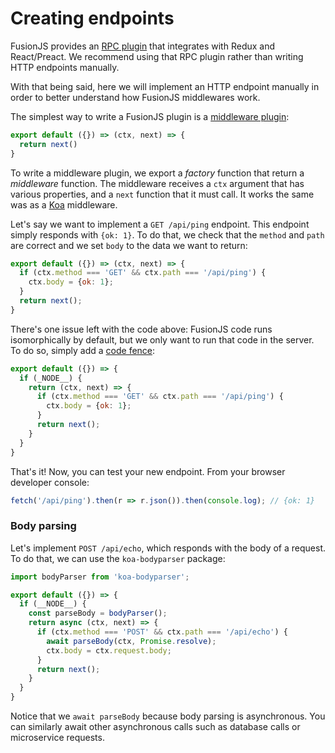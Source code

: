 # Creating endpoints

FusionJS provides an [RPC plugin](../../../fusion-plugin-rpc-redux-react) that integrates with Redux and React/Preact. We recommend using that RPC plugin rather than writing HTTP endpoints manually.

With that being said, here we will implement an HTTP endpoint manually in order to better understand how FusionJS middlewares work.

The simplest way to write a FusionJS plugin is a [middleware plugin](./creating-a-plugin.md#middlewares):

```js
export default ({}) => (ctx, next) => {
  return next()
}
```

To write a middleware plugin, we export a _factory_ function that return a _middleware_ function. The middleware receives a `ctx` argument that has various properties, and a `next` function that it must call. It works the same was as a [Koa](http://koajs.com) middleware.

Let's say we want to implement a `GET /api/ping` endpoint. This endpoint simply responds with `{ok: 1}`. To do that, we check that the `method` and `path` are correct and we set `body` to the data we want to return:

```js
export default ({}) => (ctx, next) => {
  if (ctx.method === 'GET' && ctx.path === '/api/ping') {
    ctx.body = {ok: 1};
  }
  return next();
}
```

There's one issue left with the code above: FusionJS code runs isomorphically by default, but we only want to run that code in the server. To do so, simply add a [code fence](./universal-code.md):

```js
export default ({}) => {
  if (_NODE__) {
    return (ctx, next) => {
      if (ctx.method === 'GET' && ctx.path === '/api/ping') {
        ctx.body = {ok: 1};
      }
      return next();
    }
  }
}
```

That's it! Now, you can test your new endpoint. From your browser developer console:

```js
fetch('/api/ping').then(r => r.json()).then(console.log); // {ok: 1}
```

### Body parsing

Let's implement `POST /api/echo`, which responds with the body of a request. To do that, we can use the `koa-bodyparser` package:

```js
import bodyParser from 'koa-bodyparser';

export default ({}) => {
  if (__NODE__) {
    const parseBody = bodyParser();
    return async (ctx, next) => {
      if (ctx.method === 'POST' && ctx.path === '/api/echo') {
        await parseBody(ctx, Promise.resolve);
        ctx.body = ctx.request.body;
      }
      return next();
    }
  }
}
```

Notice that we `await parseBody` because body parsing is asynchronous. You can similarly await other asynchronous calls such as database calls or microservice requests.
